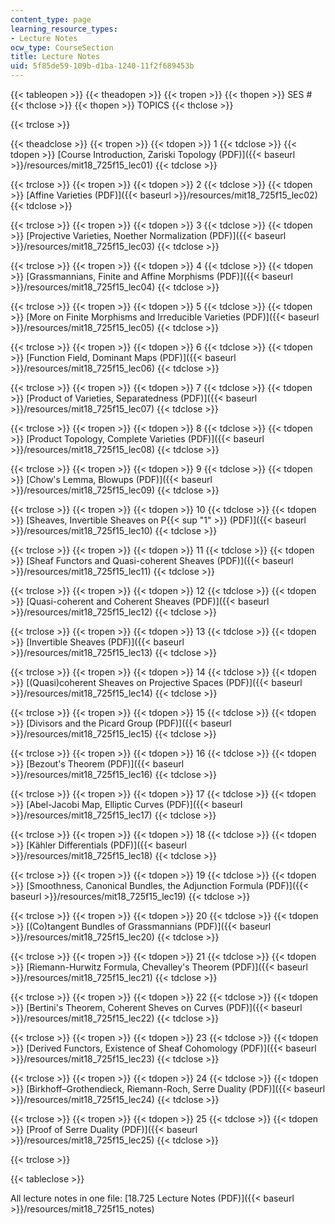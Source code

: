 ```yaml
---
content_type: page
learning_resource_types:
- Lecture Notes
ocw_type: CourseSection
title: Lecture Notes
uid: 5f85de59-109b-d1ba-1240-11f2f689453b
---
```


{{< tableopen >}}
{{< theadopen >}}
{{< tropen >}}
{{< thopen >}}
SES #
{{< thclose >}}
{{< thopen >}}
TOPICS
{{< thclose >}}

{{< trclose >}}

{{< theadclose >}}
{{< tropen >}}
{{< tdopen >}}
1
{{< tdclose >}}
{{< tdopen >}}
[Course Introduction, Zariski Topology (PDF)]({{< baseurl >}}/resources/mit18_725f15_lec01)
{{< tdclose >}}

{{< trclose >}}
{{< tropen >}}
{{< tdopen >}}
2
{{< tdclose >}}
{{< tdopen >}}
[Affine Varieties (PDF)]({{< baseurl >}}/resources/mit18_725f15_lec02)
{{< tdclose >}}

{{< trclose >}}
{{< tropen >}}
{{< tdopen >}}
3
{{< tdclose >}}
{{< tdopen >}}
[Projective Varieties, Noether Normalization (PDF)]({{< baseurl >}}/resources/mit18_725f15_lec03)
{{< tdclose >}}

{{< trclose >}}
{{< tropen >}}
{{< tdopen >}}
4
{{< tdclose >}}
{{< tdopen >}}
[Grassmannians, Finite and Affine Morphisms (PDF)]({{< baseurl >}}/resources/mit18_725f15_lec04)
{{< tdclose >}}

{{< trclose >}}
{{< tropen >}}
{{< tdopen >}}
5
{{< tdclose >}}
{{< tdopen >}}
[More on Finite Morphisms and Irreducible Varieties (PDF)]({{< baseurl >}}/resources/mit18_725f15_lec05)
{{< tdclose >}}

{{< trclose >}}
{{< tropen >}}
{{< tdopen >}}
6
{{< tdclose >}}
{{< tdopen >}}
[Function Field, Dominant Maps (PDF)]({{< baseurl >}}/resources/mit18_725f15_lec06)
{{< tdclose >}}

{{< trclose >}}
{{< tropen >}}
{{< tdopen >}}
7
{{< tdclose >}}
{{< tdopen >}}
[Product of Varieties, Separatedness (PDF)]({{< baseurl >}}/resources/mit18_725f15_lec07)
{{< tdclose >}}

{{< trclose >}}
{{< tropen >}}
{{< tdopen >}}
8
{{< tdclose >}}
{{< tdopen >}}
[Product Topology, Complete Varieties (PDF)]({{< baseurl >}}/resources/mit18_725f15_lec08)
{{< tdclose >}}

{{< trclose >}}
{{< tropen >}}
{{< tdopen >}}
9
{{< tdclose >}}
{{< tdopen >}}
[Chow's Lemma, Blowups (PDF)]({{< baseurl >}}/resources/mit18_725f15_lec09)
{{< tdclose >}}

{{< trclose >}}
{{< tropen >}}
{{< tdopen >}}
10
{{< tdclose >}}
{{< tdopen >}}
[Sheaves, Invertible Sheaves on P{{< sup "1" >}} (PDF)]({{< baseurl >}}/resources/mit18_725f15_lec10)
{{< tdclose >}}

{{< trclose >}}
{{< tropen >}}
{{< tdopen >}}
11
{{< tdclose >}}
{{< tdopen >}}
[Sheaf Functors and Quasi-coherent Sheaves (PDF)]({{< baseurl >}}/resources/mit18_725f15_lec11)
{{< tdclose >}}

{{< trclose >}}
{{< tropen >}}
{{< tdopen >}}
12
{{< tdclose >}}
{{< tdopen >}}
[Quasi-coherent and Coherent Sheaves (PDF)]({{< baseurl >}}/resources/mit18_725f15_lec12)
{{< tdclose >}}

{{< trclose >}}
{{< tropen >}}
{{< tdopen >}}
13
{{< tdclose >}}
{{< tdopen >}}
[Invertible Sheaves (PDF)]({{< baseurl >}}/resources/mit18_725f15_lec13)
{{< tdclose >}}

{{< trclose >}}
{{< tropen >}}
{{< tdopen >}}
14
{{< tdclose >}}
{{< tdopen >}}
[(Quasi)coherent Sheaves on Projective Spaces (PDF)]({{< baseurl >}}/resources/mit18_725f15_lec14)
{{< tdclose >}}

{{< trclose >}}
{{< tropen >}}
{{< tdopen >}}
15
{{< tdclose >}}
{{< tdopen >}}
[Divisors and the Picard Group (PDF)]({{< baseurl >}}/resources/mit18_725f15_lec15)
{{< tdclose >}}

{{< trclose >}}
{{< tropen >}}
{{< tdopen >}}
16
{{< tdclose >}}
{{< tdopen >}}
[Bezout's Theorem (PDF)]({{< baseurl >}}/resources/mit18_725f15_lec16)
{{< tdclose >}}

{{< trclose >}}
{{< tropen >}}
{{< tdopen >}}
17
{{< tdclose >}}
{{< tdopen >}}
[Abel-Jacobi Map, Elliptic Curves (PDF)]({{< baseurl >}}/resources/mit18_725f15_lec17)
{{< tdclose >}}

{{< trclose >}}
{{< tropen >}}
{{< tdopen >}}
18
{{< tdclose >}}
{{< tdopen >}}
[Kähler Differentials (PDF)]({{< baseurl >}}/resources/mit18_725f15_lec18)
{{< tdclose >}}

{{< trclose >}}
{{< tropen >}}
{{< tdopen >}}
19
{{< tdclose >}}
{{< tdopen >}}
[Smoothness, Canonical Bundles, the Adjunction Formula (PDF)]({{< baseurl >}}/resources/mit18_725f15_lec19)
{{< tdclose >}}

{{< trclose >}}
{{< tropen >}}
{{< tdopen >}}
20
{{< tdclose >}}
{{< tdopen >}}
[(Co)tangent Bundles of Grassmannians (PDF)]({{< baseurl >}}/resources/mit18_725f15_lec20)
{{< tdclose >}}

{{< trclose >}}
{{< tropen >}}
{{< tdopen >}}
21
{{< tdclose >}}
{{< tdopen >}}
[Riemann-Hurwitz Formula, Chevalley's Theorem (PDF)]({{< baseurl >}}/resources/mit18_725f15_lec21)
{{< tdclose >}}

{{< trclose >}}
{{< tropen >}}
{{< tdopen >}}
22
{{< tdclose >}}
{{< tdopen >}}
[Bertini's Theorem, Coherent Sheves on Curves (PDF)]({{< baseurl >}}/resources/mit18_725f15_lec22)
{{< tdclose >}}

{{< trclose >}}
{{< tropen >}}
{{< tdopen >}}
23
{{< tdclose >}}
{{< tdopen >}}
[Derived Functors, Existence of Sheaf Cohomology (PDF)]({{< baseurl >}}/resources/mit18_725f15_lec23)
{{< tdclose >}}

{{< trclose >}}
{{< tropen >}}
{{< tdopen >}}
24
{{< tdclose >}}
{{< tdopen >}}
[Birkhoff–Grothendieck, Riemann-Roch, Serre Duality (PDF)]({{< baseurl >}}/resources/mit18_725f15_lec24)
{{< tdclose >}}

{{< trclose >}}
{{< tropen >}}
{{< tdopen >}}
25
{{< tdclose >}}
{{< tdopen >}}
[Proof of Serre Duality (PDF)]({{< baseurl >}}/resources/mit18_725f15_lec25)
{{< tdclose >}}

{{< trclose >}}

{{< tableclose >}}

All lecture notes in one file: [18.725 Lecture Notes (PDF)]({{< baseurl >}}/resources/mit18_725f15_notes)
